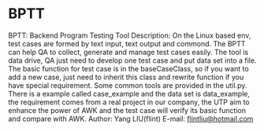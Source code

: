 BPTT
====

BPTT: Backend Program Testing Tool
Description: On the Linux based env, test cases are formed by text input, text output and commond. The BPTT can help QA to collect, 
             generate and manage test cases easily. The tool is data drive, QA just need to develop one test case and put data set
             into a file. The basic function for test case is in the baseCaseClass, so if you want to add a new case, just need to
             inherit this class and rewrite function if you have special requirement. Some common tools are provided in the util.py.
             There is a example called case_example and the data set is data_example, the requirement comes from a real project in
             our company, the UTP aim to enhance the power of AWK and the test case will verify its basic function and compare with
             AWK.
Author: Yang LIU(flint)
E-mail: flintliu@hotmail.com